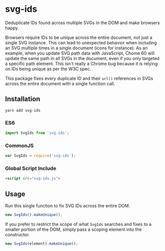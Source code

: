 # svg-ids
Deduplicate IDs found across multiple SVGs in the DOM and make browsers happy.

Browsers require IDs to be unique across the entire document, not just a single SVG instance. This can lead to unexpected behavior when including an SVG multiple times in a single document (icons for instance). As an example, when you update SVG path data with JavaScript, Chome 60 will update the same path in all SVGs in the document, even if you only targeted a specific path element. This isn't really a Chrome bug because it is relying on IDs being unique as per the W3C spec.

This package fixes every duplicate ID and their `url()` references in SVGs across the entire document with a single function call.

## Installation
```
yarn add svg-ids
```

### ES6
```js
import SvgIds from 'svg-ids';
```

### CommonJS
```js
var SvgIds = require('svg-ids');
```

### Global Script Include
```html
<script src="svg-ids.js">
```

## Usage
Run this single function to fix SVG IDs across the entire DOM.
```js
new SvgIds().makeUnique();
```

If you prefer to restrict the scope of what `SvgIds` searches and fixes to a smaller portion of the DOM, simply pass a scoping element into the constructor.
```js
new SvgIds(element).makeUnique();
```
